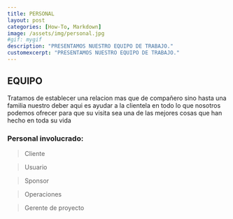 ```yaml
---
title: PERSONAL
layout: post
categories: [How-To, Markdown]
image: /assets/img/personal.jpg
#gif: mygif
description: "PRESENTAMOS NUESTRO EQUIPO DE TRABAJO."
customexcerpt: "PRESENTAMOS NUESTRO EQUIPO DE TRABAJO."
---
```


## EQUIPO

Tratamos de establecer una relacion mas que de compañero sino hasta una familia nuestro deber aqui es ayudar a la clientela en todo lo que nosotros podemos ofrecer para que su visita sea una de las mejores cosas que han hecho en toda su vida


### Personal involucrado:

>Cliente

>Usuario

>Sponsor

>Operaciones

>Gerente de proyecto

